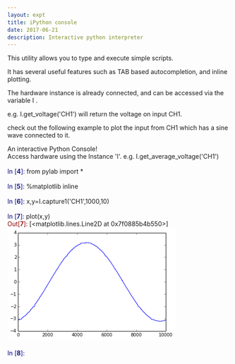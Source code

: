 ```yaml
---
layout: expt
title: iPython console
date: 2017-06-21
description: Interactive python interpreter
---
```


This utility allows you to type and execute simple scripts.

It has several useful features such as TAB based autocompletion, and inline plotting.

The hardware instance is already connected, and can be accessed via the variable I .

 e.g. I.get_voltage('CH1') will return the voltage on input CH1.
 
check out the following example to plot the input from CH1 which has a sine wave connected to it.

<p style=" margin-top:0px; margin-bottom:0px; margin-left:0px; margin-right:0px; -qt-block-indent:0; text-indent:0px;">An interactive Python Console!</p>
<p style=" margin-top:0px; margin-bottom:0px; margin-left:0px; margin-right:0px; -qt-block-indent:0; text-indent:0px;">Access hardware using the Instance 'I'.  e.g.  I.get_average_voltage('CH1')</p>
<p style="-qt-paragraph-type:empty; margin-top:0px; margin-bottom:0px; margin-left:0px; margin-right:0px; -qt-block-indent:0; text-indent:0px;"><br /></p>
<p style=" margin-top:0px; margin-bottom:0px; margin-left:0px; margin-right:0px; -qt-block-indent:0; text-indent:0px;"><span style=" color:#000080;">In [</span><span style=" font-weight:600; color:#000080;">4</span><span style=" color:#000080;">]:</span> from pylab import *</p>
<p style="-qt-paragraph-type:empty; margin-top:0px; margin-bottom:0px; margin-left:0px; margin-right:0px; -qt-block-indent:0; text-indent:0px;"><br /></p>
<p style=" margin-top:0px; margin-bottom:0px; margin-left:0px; margin-right:0px; -qt-block-indent:0; text-indent:0px;"><span style=" color:#000080;">In [</span><span style=" font-weight:600; color:#000080;">5</span><span style=" color:#000080;">]:</span> %matplotlib inline</p>
<p style="-qt-paragraph-type:empty; margin-top:0px; margin-bottom:0px; margin-left:0px; margin-right:0px; -qt-block-indent:0; text-indent:0px;"><br /></p>
<p style=" margin-top:0px; margin-bottom:0px; margin-left:0px; margin-right:0px; -qt-block-indent:0; text-indent:0px;"><span style=" color:#000080;">In [</span><span style=" font-weight:600; color:#000080;">6</span><span style=" color:#000080;">]:</span> x,y=I.capture1('CH1',1000,10)</p>
<p style="-qt-paragraph-type:empty; margin-top:0px; margin-bottom:0px; margin-left:0px; margin-right:0px; -qt-block-indent:0; text-indent:0px;"><br /></p>
<p style=" margin-top:0px; margin-bottom:0px; margin-left:0px; margin-right:0px; -qt-block-indent:0; text-indent:0px;"><span style=" color:#000080;">In [</span><span style=" font-weight:600; color:#000080;">7</span><span style=" color:#000080;">]:</span> plot(x,y)</p>
<p style=" margin-top:0px; margin-bottom:0px; margin-left:0px; margin-right:0px; -qt-block-indent:0; text-indent:0px;"><span style=" color:#8b0000;">Out[</span><span style=" font-weight:600; color:#8b0000;">7</span><span style=" color:#8b0000;">]:</span> [&lt;matplotlib.lines.Line2D at 0x7f0885b4b550&gt;]</p>
<p style=" margin-top:0px; margin-bottom:0px; margin-left:0px; margin-right:0px; -qt-block-indent:0; text-indent:0px;"><img src="images/screenshots/ipy.png"></p>
<p style="-qt-paragraph-type:empty; margin-top:0px; margin-bottom:0px; margin-left:0px; margin-right:0px; -qt-block-indent:0; text-indent:0px;"><br /></p>
<p style=" margin-top:0px; margin-bottom:0px; margin-left:0px; margin-right:0px; -qt-block-indent:0; text-indent:0px;"><span style=" color:#000080;">In [</span><span style=" font-weight:600; color:#000080;">8</span><span style=" color:#000080;">]:</span> </p>
